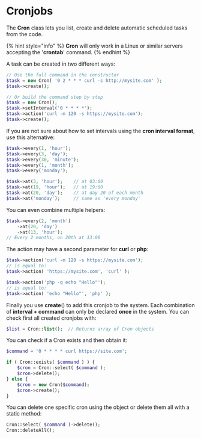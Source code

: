 # Cronjobs

The **Cron** class lets you list, create and delete automatic scheduled tasks from the code.

{% hint style="info" %}
**Cron** will only work in a Linux or similar servers accepting the '**crontab**' command.
{% endhint %}

A task can be created in two different ways:

```php
// Use the full command in the constructor
$task = new Cron( '0 2 * * * curl -s http://mysite.com' );
$task->create();

// Or build the command step by step
$task = new Cron();
$task->setInterval('0 * * * *');
$task->action('curl -m 120 -s https://mysite.com');
$task->create();
```

If you are not sure about how to set intervals using the **cron interval format**, use this alternative:

```php
$task->every(1, 'hour');
$task->every(3, 'day');
$task->every(30, 'minute');
$task->every(1, 'month');
$task->every('monday');

$task->at(3, 'hour');    // at 03:00
$task->at(19, 'hour');   // at 19:00
$task->at(20, 'day');    // at day 20 of each month
$task->at('monday');     // same as 'every monday'
```

You can even combine multiple helpers:

```php
$task->every(2, 'month')
    ->at(20, 'day')
    ->at(13, 'hour');
// Every 2 months, on 20th at 13:00
```

The action may have a second parameter for **curl** or **php**:

```php
$task->action('curl -m 120 -s https://mysite.com');
// is equal to:
$task->action( 'https://mysite.com', 'curl' );

$task->action('php -q echo "Hello"');
// is equal to:
$task->action( 'echo "Hello"', 'php' );
```

Finally you use **create**() to add this cronjob to the system. Each combination of **interval + command** can only be declared **once** in the system. You can check first all created cronjobs with:

```php
$list = Cron::list();  // Returns array of Cron objects
```

You can check if a Cron exists and then obtain it:

```php
$command = '0 * * * * curl https://site.com';

if ( Cron::exists( $command ) ) {
    $cron = Cron::select( $command );
    $cron->delete();
} else {
    $cron = new Cron($command);
    $cron->create();
}
```

You can delete one specific cron using the object or delete them all with a static method:

```php
Cron::select( $command )->delete();
Cron::deleteAll();
```
